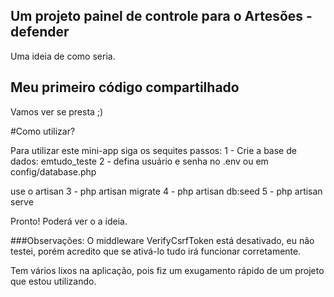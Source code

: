## Um projeto painel de controle para o Artesões - defender

Uma ideia de como seria.

## Meu primeiro código compartilhado

Vamos ver se presta ;)

#Como utilizar?

Para utilizar este mini-app siga os sequites passos:
1 - Crie a base de dados: emtudo_teste
2 - defina usuário e senha no .env ou em config/database.php

use o artisan
3 - php artisan migrate
4 - php artisan db:seed
5 - php artisan serve

Pronto! Poderá ver o a ideia.

###Observações:
O middleware VerifyCsrfToken está desativado, eu não testei, porém acredito que se ativá-lo tudo irá funcionar corretamente.

Tem vários lixos na aplicação, pois fiz um exugamento rápido de um projeto que estou utilizando.